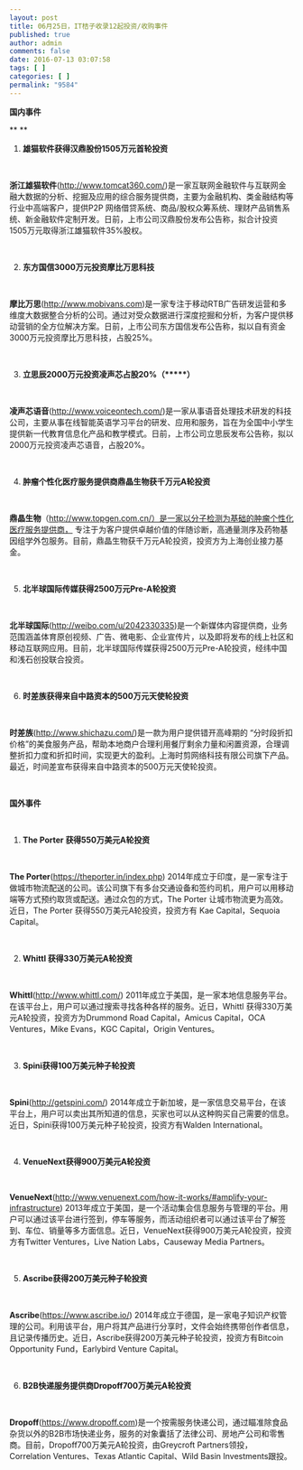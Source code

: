 ```yaml
---
layout: post
title: 06月25日，IT桔子收录12起投资/收购事件
published: true
author: admin
comments: false
date: 2016-07-13 03:07:58
tags: [ ]
categories: [ ]
permalink: "9584"
---
```

**国内事件**

** **

1. **雄猫软件获得汉鼎股份1505万元首轮投资**

&nbsp;

**浙江雄猫软件**(http://www.tomcat360.com/)是一家互联网金融软件与互联网金融大数据的分析、挖掘及应用的综合服务提供商，主要为金融机构、类金融结构等行业中高端客户，提供P2P 网络借贷系统、商品/股权众筹系统、理财产品销售系统、新金融软件定制开发。日前，上市公司汉鼎股份发布公告称，拟合计投资1505万元取得浙江雄猫软件35%股权。

&nbsp;

2. **东方国信3000万元投资摩比万思科技**

&nbsp;

**摩比万思**(http://www.mobivans.com)是一家专注于移动RTB广告研发运营和多维度大数据整合分析的公司。通过对受众数据进行深度挖掘和分析，为客户提供移动营销的全方位解决方案。日前，上市公司东方国信发布公告称，拟以自有资金3000万元投资摩比万思科技，占股25%。

&nbsp;

3. **立思辰2000万元投资凌声芯占股20%（\*****）**

&nbsp;

**凌声芯语音**(http://www.voiceontech.com/)是一家从事语音处理技术研发的科技公司，主要从事在线智能英语学习平台的研发、应用和服务，旨在为全国中小学生提供新一代教育信息化产品和教学模式。日前，上市公司立思辰发布公告称，拟以2000万元投资凌声芯语音，占股20%。

&nbsp;

4. **肿瘤个性化医疗服务提供商鼎晶生物获千万元A轮投资**

&nbsp;

**鼎晶生物**（http://www.topgen.com.cn/）是一家以分子检测为基础的肿瘤个性化医疗服务提供商， 专注于为客户提供卓越价值的伴随诊断，高通量测序及药物基因组学外包服务。目前，鼎晶生物获千万元A轮投资，投资方为上海创业接力基金。

&nbsp;

5. **北半球国际传媒获得2500万元Pre-A轮投资**

&nbsp;

**北半球国际**(http://weibo.com/u/2042330335)是一个新媒体内容提供商，业务范围涵盖体育原创视频、广告、微电影、企业宣传片，以及即将发布的线上社区和移动互联网应用。目前，北半球国际传媒获得2500万元Pre-A轮投资，经纬中国和浅石创投联合投资。

&nbsp;

6. **时差族获得来自中路资本的500万元天使轮投资**

&nbsp;

**时差族**(http://www.shichazu.com/)是一款为用户提供错开高峰期的 “分时段折扣价格”的美食服务产品，帮助本地商户合理利用餐厅剩余力量和闲置资源，合理调整折扣力度和折扣时间，实现更大的盈利。上海时剪网络科技有限公司旗下产品。最近，时间差宣布获得来自中路资本的500万元天使轮投资。

&nbsp;

**国外事件**

&nbsp;

1. **The Porter 获得550万美元A轮投资**

&nbsp;

**The Porter**(https://theporter.in/index.php) 2014年成立于印度，是一家专注于做城市物流配送的公司。该公司旗下有多台交通设备和签约司机，用户可以用移动端等方式预约取货或配送。通过众包的方式，The Porter 让城市物流更为高效。近日，The Porter 获得550万美元A轮投资，投资方有 Kae Capital，Sequoia Capital。

&nbsp;

2. **Whittl 获得330万美元A轮投资**

&nbsp;

**Whittl**(http://www.whittl.com/) 2011年成立于美国，是一家本地信息服务平台。在该平台上，用户可以通过搜索寻找各种各样的服务。近日，Whittl 获得330万美元A轮投资，投资方为Drummond Road Capital，Amicus Capital，OCA Ventures，Mike Evans，KGC Capital，Origin Ventures。

&nbsp;

3. **Spini获得100万美元种子轮投资**

&nbsp;

**Spini**(http://getspini.com/) 2014年成立于新加坡，是一家信息交易平台，在该平台上，用户可以卖出其所知道的信息，买家也可以从这种购买自己需要的信息。近日，Spini获得100万美元种子轮投资，投资方有Walden International。

&nbsp;

4. **VenueNext获得900万美元A轮投资**

&nbsp;

**VenueNext**(http://www.venuenext.com/how-it-works/#amplify-your-infrastructure) 2013年成立于美国，是一个活动集会信息服务与管理的平台。用户可以通过该平台进行签到，停车等服务，而活动组织者可以通过该平台了解签到、车位、销量等多方面信息。近日，VenueNext获得900万美元A轮投资，投资方有Twitter Ventures，Live Nation Labs，Causeway Media Partners。

&nbsp;

5. **Ascribe获得200万美元种子轮投资**

&nbsp;

**Ascribe**(https://www.ascribe.io/) 2014年成立于德国，是一家电子知识产权管理的公司。利用该平台，用户将其产品进行分享时，文件会始终携带创作者信息，且记录传播历史。近日，Ascribe获得200万美元种子轮投资，投资方有Bitcoin Opportunity Fund，Earlybird Venture Capital。

&nbsp;

6. **B2B快递服务提供商Dropoff700万美元A轮投资**

&nbsp;

**Dropoff**(https://www.dropoff.com)是一个按需服务快递公司，通过瞄准除食品杂货以外的B2B市场快递业务，服务的对象囊括了法律公司、房地产公司和零售商。目前，Dropoff700万美元A轮投资，由Greycroft Partners领投，Correlation Ventures、Texas Atlantic Capital、Wild Basin Investments跟投。